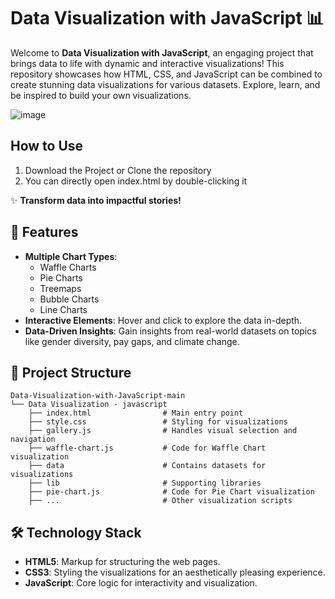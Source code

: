 # Data Visualization with JavaScript 📊

Welcome to **Data Visualization with JavaScript**, an engaging project that brings data to life with dynamic and interactive visualizations! This repository showcases how HTML, CSS, and JavaScript can be combined to create stunning data visualizations for various datasets. Explore, learn, and be inspired to build your own visualizations.

![image](https://github.com/user-attachments/assets/9f25cf00-5717-4acd-bcfa-07ad8f065143)

## How to Use

1. Download the Project or Clone the repository
2. You can directly open index.html by double-clicking it 

✨ **Transform data into impactful stories!**

## 🚀 Features

- **Multiple Chart Types**:
  - Waffle Charts
  - Pie Charts
  - Treemaps
  - Bubble Charts
  - Line Charts
- **Interactive Elements**: Hover and click to explore the data in-depth.
- **Data-Driven Insights**: Gain insights from real-world datasets on topics like gender diversity, pay gaps, and climate change.

## 📂 Project Structure

```
Data-Visualization-with-JavaScript-main
└── Data Visualization - javascript
    ├── index.html                # Main entry point
    ├── style.css                 # Styling for visualizations
    ├── gallery.js                # Handles visual selection and navigation
    ├── waffle-chart.js           # Code for Waffle Chart visualization
    ├── data                      # Contains datasets for visualizations
    ├── lib                       # Supporting libraries
    ├── pie-chart.js              # Code for Pie Chart visualization
    ├── ...                       # Other visualization scripts
```
## 🛠️ Technology Stack

- **HTML5**: Markup for structuring the web pages.
- **CSS3**: Styling the visualizations for an aesthetically pleasing experience.
- **JavaScript**: Core logic for interactivity and visualization.
